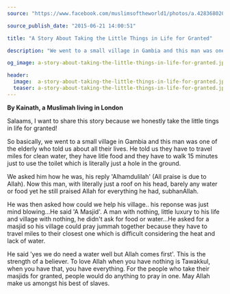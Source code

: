```yaml
---
source: "https://www.facebook.com/muslimsoftheworld1/photos/a.428368020637473.1073741828.428081383999470/566140696860204/?type=3"

source_publish_date: "2015-06-21 14:00:51"

title: "A Story About Taking the Little Things in Life for Granted"

description: "We went to a small village in Gambia and this man was one of the elderly who told us about all their lives"

og_image: a-story-about-taking-the-little-things-in-life-for-granted.jpg

header:
  image:  a-story-about-taking-the-little-things-in-life-for-granted.jpg
  teaser: a-story-about-taking-the-little-things-in-life-for-granted.jpg
---
```


**By Kainath, a Muslimah living in London**

Salaams, I want to share this story because we honestly take the little tings in life for granted!

So basically, we went to a small village in Gambia and this man was one of the elderly who told us about all their lives. He told us they have to travel miles for clean water, they have litle food and they have to walk 15 minutes just to use the toilet which is literally just a hole in the ground.

We asked him how he was, his reply 'Alhamdulilah' (All praise is due to Allah). Now this man, with literally just a roof on his head, barely any water or food yet he still praised Allah for everything he had, subhanAllah.

He was then asked how could we help his village.. his reponse was just mind blowing...He said 'A Masjid'. A man with nothing, little luxury to his life and village with nothing, he didn't ask for food or water...He asked for a masjid so his village could pray jummah together because they have to travel miles to their closest one which is difficult considering the heat and lack of water.

He said 'yes we do need a water well but Allah comes first'. This is the strength of a believer. To love Allah when you have nothing is Tawakkul, when you have that, you have everything. For the people who take their masjids for granted, people would do anything to pray in one. May Allah make us amongst his best of slaves.
